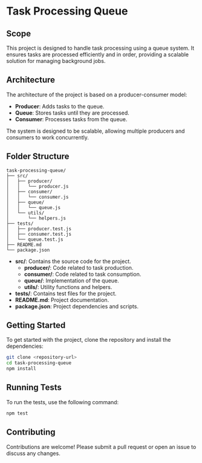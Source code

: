 # Task Processing Queue

## Scope

This project is designed to handle task processing using a queue system. It ensures tasks are processed efficiently and in order, providing a scalable solution for managing background jobs.

## Architecture

The architecture of the project is based on a producer-consumer model:

- **Producer**: Adds tasks to the queue.
- **Queue**: Stores tasks until they are processed.
- **Consumer**: Processes tasks from the queue.

The system is designed to be scalable, allowing multiple producers and consumers to work concurrently.

## Folder Structure

```
task-processing-queue/
├── src/
│   ├── producer/
│   │   └── producer.js
│   ├── consumer/
│   │   └── consumer.js
│   ├── queue/
│   │   └── queue.js
│   └── utils/
│       └── helpers.js
├── tests/
│   ├── producer.test.js
│   ├── consumer.test.js
│   └── queue.test.js
├── README.md
└── package.json
```

- **src/**: Contains the source code for the project.
  - **producer/**: Code related to task production.
  - **consumer/**: Code related to task consumption.
  - **queue/**: Implementation of the queue.
  - **utils/**: Utility functions and helpers.
- **tests/**: Contains test files for the project.
- **README.md**: Project documentation.
- **package.json**: Project dependencies and scripts.

## Getting Started

To get started with the project, clone the repository and install the dependencies:

```bash
git clone <repository-url>
cd task-processing-queue
npm install
```

## Running Tests

To run the tests, use the following command:

```bash
npm test
```

## Contributing

Contributions are welcome! Please submit a pull request or open an issue to discuss any changes.
